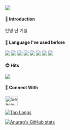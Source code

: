 <img src="https://capsule-render.vercel.app/api?type=transparent&color=auto&height=200&section=header&text=GiCheol%20Nam&fontSize=90&fontColor=FFFFFF&animation=fadeIn"/>
<div>

#### :open_hands: Introduction
안녕 난 기철

</div>
<div>

#### :seedling: Language I've used before
<img src="https://img.shields.io/badge/C-A8B9CC?style=flat&logo=C&logoColor=white"/>
<img src="https://img.shields.io/badge/C++-00599C?style=flat&logo=C++&logoColor=white"/>
<img src="https://img.shields.io/badge/C Sharp-239120?style=flat&logo=C Sharp&logoColor=white"/>
<img src="https://img.shields.io/badge/Python-3776AB?style=flat&logo=Python&logoColor=white"/>
<img src="https://img.shields.io/badge/Java-FFFFFF?style=flat&logo=OpenJDK&logoColor=black"/>
<img src="https://img.shields.io/badge/HTML5-E34F26?style=flat&logo=HTML5&logoColor=black"/>
<img src="https://img.shields.io/badge/CSS3-1572B6?style=flat&logo=CSS3&logoColor=black"/>
<img src="https://img.shields.io/badge/JavaScript-F7DF1E?style=flat&logo=JavaScript&logoColor=white"/>

</div>

<div>

#### :sunglasses: Hits
<a href="https://hits.seeyoufarm.com"><img src="https://hits.seeyoufarm.com/api/count/incr/badge.svg?url=https%3A%2F%2Fgithub.com%2FGiCheols%2Fhit-counter&count_bg=%2379C83D&title_bg=%23555555&icon=git.svg&icon_color=%23E7E7E7&title=hits&edge_flat=false"/></a>

</div>

<div>

#### :pushpin: Connect With
<a href="https://instagram.com/loehcigman" target="blank"><img align="center" src="https://raw.githubusercontent.com/rahuldkjain/github-profile-readme-generator/master/src/images/icons/Social/instagram.svg" alt="loehcigman" height="30" width="40"/></a>

</div>

[![Top Langs](https://github-readme-stats.vercel.app/api/top-langs/?username=GiCheols&exclude_repo=Unity-2D-Roguelike&layout=compact)](https://github.com/GiCheols/github-readme-stats)

[![Anurag's GitHub stats](https://github-readme-stats.vercel.app/api?username=GiCheols&show_icons=true&theme=highcontrast)](https://github.com/anuraghazra/github-readme-stats)
